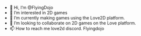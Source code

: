 - 👋 Hi, I’m @FlyingDojo
- 👀 I’m interested in 2D games
- 🌱 I’m currently making games using the Love2D platform.
- 💞️ I’m looking to collaborate on 2D games on the Love platform.
- 📫 How to reach me love2d discord. Flyingdojo

<!---
FlyingDojo/FlyingDojo is a ✨ special ✨ repository because its `README.md` (this file) appears on your GitHub profile.
You can click the Preview link to take a look at your changes.
--->
